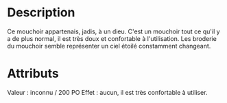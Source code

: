 # Description
Ce mouchoir appartenais, jadis, à un dieu. C'est un mouchoir tout ce qu'il y a de plus normal, il est très doux et confortable à l'utilisation. Les broderie du mouchoir semble représenter un ciel étoilé constamment changeant.
# Attributs
Valeur : inconnu / 200 PO
Effet : aucun, il est très confortable à utiliser.
